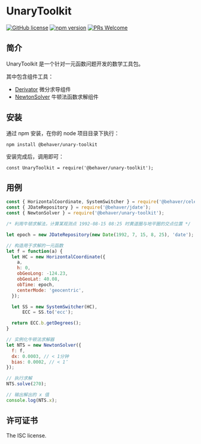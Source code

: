 # UnaryToolkit

[![GitHub license](https://img.shields.io/badge/license-ISC-brightgreen.svg)](#) [![npm version](https://img.shields.io/npm/v/react.svg?style=flat)](https://www.npmjs.com/package/@behaver/unary-toolkit) [![PRs Welcome](https://img.shields.io/badge/PRs-welcome-brightgreen.svg)](#)

## 简介

UnaryToolkit 是一个针对一元函数问题开发的数学工具包。

其中包含组件工具：

* [Derivator](/doc/Derivator.md) 微分求导组件
* [NewtonSolver](/doc/NewtonSolver.md) 牛顿法函数求解组件

## 安装

通过 npm 安装，在你的 node 项目目录下执行：

`npm install @behaver/unary-toolkit`

安装完成后，调用即可：

`const UnaryToolkit = require('@behaver/unary-toolkit');`

## 用例

```js
const { HorizontalCoordinate, SystemSwitcher } = require('@behaver/celestial-coordinate');
const { JDateRepository } = require('@behaver/jdate');
const { NewtonSolver } = require('@behaver/unary-toolkit');

/* 利用牛顿求解法，计算某观测点 1992-08-15 08:25 时黄道圈与地平圈的交点位置 */

let epoch = new JDateRepository(new Date(1992, 7, 15, 8, 25), 'date');

// 构造用于求解的一元函数
let f = function(a) {
  let HC = new HorizontalCoordinate({
    a,
    h: 0,
    obGeoLong: -124.23,
    obGeoLat: 40.08,
    obTime: epoch,
    centerMode: 'geocentric',
  });

  let SS = new SystemSwitcher(HC),
      ECC = SS.to('ecc');

  return ECC.b.getDegrees();
}

// 实例化牛顿法求解器
let NTS = new NewtonSolver({
  f: f,
  dx: 0.0003, // < 1分钟
  bias: 0.0002, // < 1″
});

// 执行求解
NTS.solve(270);

// 输出解出的 x 值
console.log(NTS.x);
```

## 许可证书

The ISC license.
